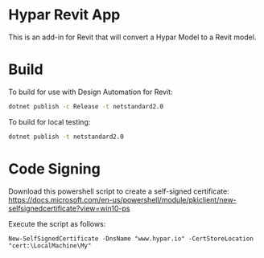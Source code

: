 # Hypar Revit App
This is an add-in for Revit that will convert a Hypar Model to a Revit model.

# Build
To build for use with Design Automation for Revit:
```bash
dotnet publish -c Release -t netstandard2.0
```

To build for local testing:
```bash
dotnet publish -t netstandard2.0
```

# Code Signing
Download this powershell script to create a self-signed certificate:
https://docs.microsoft.com/en-us/powershell/module/pkiclient/new-selfsignedcertificate?view=win10-ps

Execute the script as follows:
```
New-SelfSignedCertificate -DnsName "www.hypar.io" -CertStoreLocation "cert:\LocalMachine\My"
```